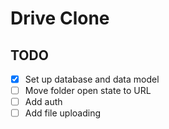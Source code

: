 # Drive Clone

## TODO

- [x] Set up database and data model
- [ ] Move folder open state to URL
- [ ] Add auth
- [ ] Add file uploading
